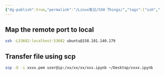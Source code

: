 ```yaml
---
{"dg-publish":true,"permalink":"/Linux笔记/SSH Things/","tags":["ssh","Linux"]}
---
```


## Map the remote port to local
```bash
ssh -L53682:localhost:53682 ubuntu@158.101.140.179
```
## Transfer file using scp

```bash
scp -O -i xxxx.pem user@ip:/xx/xx/xx/xxx.ipynb ~/Desktop/xxxx.ipynb
```
